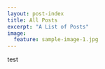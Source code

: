 ```yaml
---
layout: post-index
title: All Posts
excerpt: "A List of Posts"
image:
  feature: sample-image-1.jpg
---
```


test
